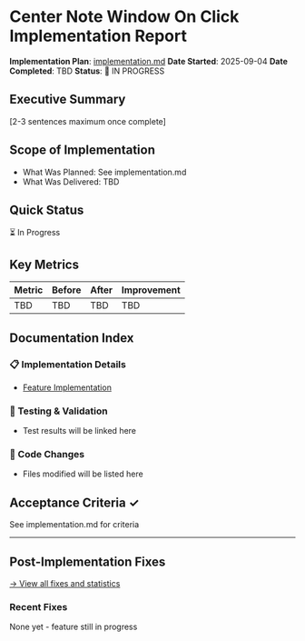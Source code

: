 # Center Note Window On Click Implementation Report

**Implementation Plan**: [implementation.md](../implementation.md)
**Date Started**: 2025-09-04
**Date Completed**: TBD
**Status**: 🚧 IN PROGRESS

## Executive Summary
[2-3 sentences maximum once complete]

## Scope of Implementation
- What Was Planned: See implementation.md
- What Was Delivered: TBD

## Quick Status
⏳ In Progress

## Key Metrics
| Metric | Before | After | Improvement |
|--------|--------|-------|-------------|
| TBD | TBD | TBD | TBD |

## Documentation Index

### 📋 Implementation Details
- [Feature Implementation](../implementation-details/feature.md)

### 🧪 Testing & Validation
- Test results will be linked here

### 📝 Code Changes
- Files modified will be listed here

## Acceptance Criteria ✓
See implementation.md for criteria

---
<!-- Phase boundary: Everything above = implementation, below = post-implementation -->

## Post-Implementation Fixes
[→ View all fixes and statistics](../post-implementation-fixes/README.md)

### Recent Fixes
None yet - feature still in progress

